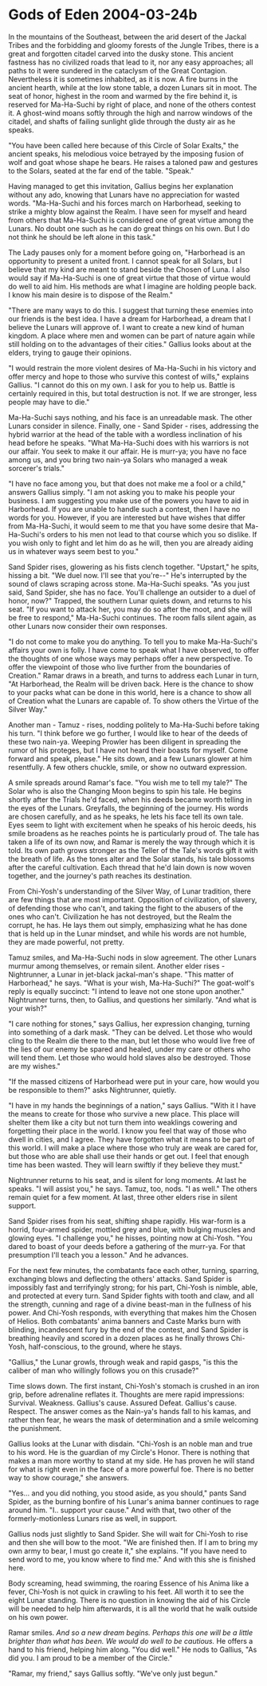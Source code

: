 <!-- TITLE: Gods of Eden 2004-03-24b -->
<!-- SUBTITLE: A game log for Gods of Eden -->

# Gods of Eden 2004-03-24b

In the mountains of the Southeast, between the arid desert of the Jackal Tribes and the forbidding and gloomy forests of the Jungle Tribes, there is a great and forgotten citadel carved into the dusky stone. This ancient fastness has no civilized roads that lead to it, nor any easy approaches; all paths to it were sundered in the cataclysm of the Great Contagion. Nevertheless it is sometimes inhabited, as it is now. A fire burns in the ancient hearth, while at the low stone table, a dozen Lunars sit in moot. The seat of honor, highest in the room and warmed by the fire behind it, is reserved for Ma-Ha-Suchi by right of place, and none of the others contest it. A ghost-wind moans softly through the high and narrow windows of the citadel, and shafts of failing sunlight glide through the dusty air as he speaks.

"You have been called here because of this Circle of Solar Exalts," the ancient speaks, his melodious voice betrayed by the imposing fusion of wolf and goat whose shape he bears. He raises a taloned paw and gestures to the Solars, seated at the far end of the table. "Speak."

Having managed to get this invitation, Gallius begins her explanation without any ado, knowing that Lunars have no appreciation for wasted words. "Ma-Ha-Suchi and his forces march on Harborhead, seeking to strike a mighty blow against the Realm. I have seen for myself and heard from others that Ma-Ha-Suchi is considered one of great virtue among the Lunars. No doubt one such as he can do great things on his own. But I do not think he should be left alone in this task."

The Lady pauses only for a moment before going on, "Harborhead is an opportunity to present a united front. I cannot speak for all Solars, but I believe that my kind are meant to stand beside the Chosen of Luna. I also would say if Ma-Ha-Suchi is one of great virtue that those of virtue would do well to aid him. His methods are what I imagine are holding people back. I know his main desire is to dispose of the Realm."

"There are many ways to do this. I suggest that turning these enemies into our friends is the best idea. I have a dream for Harborhead, a dream that I believe the Lunars will approve of. I want to create a new kind of human kingdom. A place where men and women can be part of nature again while still holding on to the advantages of their cities." Gallius looks about at the elders, trying to gauge their opinions.

"I would restrain the more violent desires of Ma-Ha-Suchi in his victory and offer mercy and hope to those who survive this contest of wills," explains Gallius. "I cannot do this on my own. I ask for you to help us. Battle is certainly required in this, but total destruction is not. If we are stronger, less people may have to die."

Ma-Ha-Suchi says nothing, and his face is an unreadable mask. The other Lunars consider in silence. Finally, one - Sand Spider - rises, addressing the hybrid warrior at the head of the table with a wordless inclination of his head before he speaks. "What Ma-Ha-Suchi does with his warriors is not our affair. You seek to make it our affair. He is murr-ya; you have no face among us, and you bring two nain-ya Solars who managed a weak sorcerer's trials."

"I have no face among you, but that does not make me a fool or a child," answers Gallius simply. "I am not asking you to make his people your business. I am suggesting you make use of the powers you have to aid in Harborhead. If you are unable to handle such a contest, then I have no words for you. However, if you are interested but have wishes that differ from Ma-Ha-Suchi, it would seem to me that you have some desire that Ma-Ha-Suchi's orders to his men not lead to that course which you so dislike. If you wish only to fight and let him do as he will, then you are already aiding us in whatever ways seem best to you."

Sand Spider rises, glowering as his fists clench together. "Upstart," he spits, hissing a bit. "We duel now. I'll see that you're--" He's interrupted by the sound of claws scraping across stone. Ma-Ha-Suchi speaks. "As you just said, Sand Spider, she has no face. You'll challenge an outsider to a duel of honor, now?" Trapped, the southern Lunar quiets down, and returns to his seat. "If you want to attack her, you may do so after the moot, and she will be free to respond," Ma-Ha-Suchi continues. The room falls silent again, as other Lunars now consider their own responses.

"I do not come to make you do anything. To tell you to make Ma-Ha-Suchi's affairs your own is folly. I have come to speak what I have observed, to offer the thoughts of one whose ways may perhaps offer a new perspective. To offer the viewpoint of those who live further from the boundaries of Creation." Ramar draws in a breath, and turns to address each Lunar in turn, "At Harborhead, the Realm will be driven back. Here is the chance to show to your packs what can be done in this world, here is a chance to show all of Creation what the Lunars are capable of. To show others the Virtue of the Silver Way."

Another man - Tamuz - rises, nodding politely to Ma-Ha-Suchi before taking his turn. "I think before we go further, I would like to hear of the deeds of these two nain-ya. Weeping Prowler has been diligent in spreading the rumor of his proteges, but I have not heard their boasts for myself. Come forward and speak, please." He sits down, and a few Lunars glower at him resentfully. A few others chuckle, smile, or show no outward expression.

A smile spreads around Ramar's face. "You wish me to tell my tale?" The Solar who is also the Changing Moon begins to spin his tale. He begins shortly after the Trials he'd faced, when his deeds became worth telling in the eyes of the Lunars. Greyfalls, the beginning of the journey. His words are chosen carefully, and as he speaks, he lets his face tell its own tale. Eyes seem to light with excitement when he speaks of his heroic deeds, his smile broadens as he reaches points he is particularly proud of. The tale has taken a life of its own now, and Ramar is merely the way through which it is told. Its own path grows stronger as the Teller of the Tale's words gift it with the breath of life. As the tones alter and the Solar stands, his tale blossoms after the careful cultivation. Each thread that he'd lain down is now woven together, and the journey's path reaches its destination.

From Chi-Yosh's understanding of the Silver Way, of Lunar tradition, there are few things that are most important. Opposition of civilization, of slavery, of defending those who can't, and taking the fight to the abusers of the ones who can't. Civilization he has not destroyed, but the Realm the corrupt, he has. He lays them out simply, emphasizing what he has done that is held up in the Lunar mindset, and while his words are not humble, they are made powerful, not pretty.

Tamuz smiles, and Ma-Ha-Suchi nods in slow agreement. The other Lunars murmur among themselves, or remain silent. Another elder rises - Nightrunner, a Lunar in jet-black jackal-man's shape. "This matter of Harborhead," he says. "What is your wish, Ma-Ha-Suchi?" The goat-wolf's reply is equally succinct: "I intend to leave not one stone upon another." Nightrunner turns, then, to Gallius, and questions her similarly. "And what is your wish?"

"I care nothing for stones," says Gallius, her expression changing, turning into something of a dark mask. "They can be delved. Let those who would cling to the Realm die there to the man, but let those who would live free of the lies of our enemy be spared and healed, under my care or others who will tend them. Let those who would hold slaves also be destroyed. Those are my wishes."

"If the massed citizens of Harborhead were put in your care, how would you be responsible to them?" asks Nightrunner, quietly.

"I have in my hands the beginnings of a nation," says Gallius. "With it I have the means to create for those who survive a new place. This place will shelter them like a city but not turn them into weaklings cowering and forgetting their place in the world. I know you feel that way of those who dwell in cities, and I agree. They have forgotten what it means to be part of this world. I will make a place where those who truly are weak are cared for, but those who are able shall use their hands or get out. I feel that enough time has been wasted. They will learn swiftly if they believe they must."

Nightrunner returns to his seat, and is silent for long moments. At last he speaks. "I will assist you," he says. Tamuz, too, nods. "I as well." The others remain quiet for a few moment. At last, three other elders rise in silent support.

Sand Spider rises from his seat, shifting shape rapidly. His war-form is a horrid, four-armed spider, mottled grey and blue, with bulging muscles and glowing eyes. "I challenge you," he hisses, pointing now at Chi-Yosh. "You dared to boast of your deeds before a gathering of the murr-ya. For that presumption I'll teach you a lesson." And he advances.

For the next few minutes, the combatants face each other, turning, sparring, exchanging blows and deflecting the others' attacks. Sand Spider is impossibly fast and terrifyingly strong; for his part, Chi-Yosh is nimble, able, and protected at every turn. Sand Spider fights with tooth and claw, and all the strength, cunning and rage of a divine beast-man in the fullness of his power. And Chi-Yosh responds, with everything that makes him the Chosen of Helios. Both combatants' anima banners and Caste Marks burn with blinding, incandescent fury by the end of the contest, and Sand Spider is breathing heavily and scored in a dozen places as he finally throws Chi-Yosh, half-conscious, to the ground, where he stays.

"Gallius," the Lunar growls, through weak and rapid gasps, "is this the caliber of man who willingly follows you on this crusade?"

Time slows down. The first instant, Chi-Yosh's stomach is crushed in an iron grip, before adrenaline reflates it. Thoughts are mere rapid impressions: Survival. Weakness. Gallius's cause. Assured Defeat. Gallius's cause. Respect. The answer comes as the Nain-ya's hands fall to his kamas, and rather then fear, he wears the mask of determination and a smile welcoming the punishment.

Gallius looks at the Lunar with disdain. "Chi-Yosh is an noble man and true to his word. He is the guardian of my Circle's Honor. There is nothing that makes a man more worthy to stand at my side. He has proven he will stand for what is right even in the face of a more powerful foe. There is no better way to show courage," she answers.

"Yes... and you did nothing, you stood aside, as you should," pants Sand Spider, as the burning bonfire of his Lunar's anima banner continues to rage around him. "I.. support your cause." And with that, two other of the formerly-motionless Lunars rise as well, in support.

Gallius nods just slightly to Sand Spider. She will wait for Chi-Yosh to rise and then she will bow to the moot. "We are finished then. If I am to bring my own army to bear, I must go create it," she explains. "If you have need to send word to me, you know where to find me." And with this she is finished here.

Body screaming, head swimming, the roaring Essence of his Anima like a fever, Chi-Yosh is not quick in crawling to his feet. All worth it to see the eight Lunar standing. There is no question in knowing the aid of his Circle will be needed to help him afterwards, it is all the world that he walk outside on his own power.

Ramar smiles. _And so a new dream begins. Perhaps this one will be a little brighter than what has been. We would do well to be cautious._ He offers a hand to his friend, helping him along. "You did well." He nods to Gallius, "As did you. I am proud to be a member of the Circle."

"Ramar, my friend," says Gallius softly. "We've only just begun."